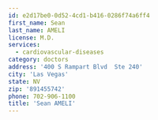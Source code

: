 ```yaml
---
id: e2d17be0-0d52-4cd1-b416-0286f74a6ff4
first_name: Sean
last_name: AMELI
license: M.D.
services:
  - cardiovascular-diseases
category: doctors
address: '400 S Rampart Blvd  Ste 240'
city: 'Las Vegas'
state: NV
zip: '891455742'
phone: 702-906-1100
title: 'Sean AMELI'
---
```

